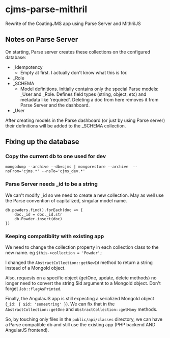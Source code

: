 # cjms-parse-mithril

Rewrite of the CoatingJMS app using Parse Server and MithrilJS



## Notes on Parse Server
On starting, Parse server creates these collections on the configured database:
* _Idempotency
    - Empty at first. I actually don't know what this is for.
* _Role
* _SCHEMA
    - Model definitions. Initially contains only the special Parse models: _User and _Role. Defines field types (string, object, etc) and metadata like 'required'. Deleting a doc from here removes it from Parse Server and the dashboard.
* _User

After creating models in the Parse dashboard (or just by using Parse server) their definitions will be added to the _SCHEMA collection.



## Fixing up the database

### Copy the current db to one used for dev
```
mongodump --archive --db=cjms | mongorestore --archive  --nsFrom='cjms.*' --nsTo='cjms_dev.*'
```

### Parse Server needs _id to be a string
We can't modify _id so we need to create a new collection. May as well use the Parse convention of capitalized, singular model name.
```
db.powders.find().forEach(doc => {
    doc._id = doc._id.str
    db.Powder.insert(doc)
})

```

### Keeping compatiblity with existing app
We need to change the collection property in each collection class to the new name. eg `$this->collection = 'Powder';`

I changed the `AbstractCollection::getNewId` method to return a string instead of a MongoId object.

Also, requests on a specific object (getOne, update, delete methods) no longer need to convert the string $id argument to a MongoId object. Don't forget `Job::flagAsPrinted`.

Finally, the AngularJS app is still expecting a serialized MongoId object (`_id: { $id: 'somestring' }`). We can fix that in the `AbstractCollection::getOne` and `AbstractCollection::getMany` methods.

So, by touching only files in the `public/api/classes` directory, we can have a Parse compatible db and still use the existing app (PHP backend AND AngularJS frontend).
